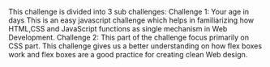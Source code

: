 This challenge is divided into 3 sub challenges:
    Challenge 1: Your age in days
        This is an easy javascript challenge which helps in familiarizing how HTML,CSS and JavaScript functions as single mechanism in Web Development.
    Challenge 2:
        This part of the challenge focus primarily on CSS part. This challenge gives us a better understanding on how flex boxes work
        and flex boxes are a good practice for creating clean Web design. 